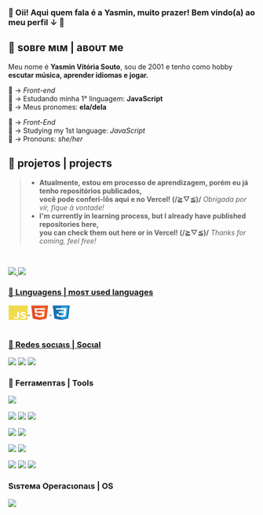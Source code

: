 ### 👋 Oii! Aqui quem fala é a Yasmin, muito prazer! Bem vindo(a) ao meu perfil ↓ 👋
## 💜 ѕoвre мιм | aвoυт мe

Meu nome é <strong>Yasmin Vitória Souto</strong>, sou de 2001 e tenho como hobby <strong>escutar música, aprender idiomas e jogar.</strong><br>

📌 → <i>Front-end<br></i>
📖 → Estudando minha 1° linguagem: <strong>JavaScript<br></strong>
💜 → Meus pronomes: <strong>ela/dela<br></strong>

📌 → <i>Front-End<br></i>
📖 → Studying my 1st language: <i>JavaScript<br></i>
💜 → Pronouns: <i>she/her</i>

## 📅 projeтoѕ | projecтѕ
> + <strong>Atualmente, estou em processo de aprendizagem, porém eu já tenho repositórios <strong>publicados</strong>,<br> 
você pode conferi-lôs aqui e no Vercel! (/≧▽≦)/</strong> <i> Obrigada por vir, fique à vontade! </i>
> + <strong>I'm currently in learning process, but I already have <strong>published</strong> repositories here,<br>
you can check them out here or in Vercel! (/≧▽≦)/</strong> <i> Thanks for coming, feel free! </i>

<br><div align="left">
  <a href="https://github.com/YasmiNin9">
  <img height="180em" src="https://github-readme-stats.vercel.app/api?username=yasmiNin9&show_icons=true&theme=radical&include_all_commits=true&count_private=true"/>
  <img height="180em" src="https://github-readme-stats.vercel.app/api/top-langs/?username=yasmiNin9&layout=compact&langs_count=7&theme=radical"/>
</div>

### 📁 Lιngυagenѕ | moѕт υѕed langυageѕ
<div style="display: inline_block">
  <img align="center" alt="Rafa-Js" height="30" width="40" src="https://raw.githubusercontent.com/devicons/devicon/master/icons/javascript/javascript-plain.svg">
  <img align="center" alt="Rafa-HTML" height="30" width="40" src="https://raw.githubusercontent.com/devicons/devicon/master/icons/html5/html5-original.svg">
  <img align="center" alt="Rafa-CSS" height="30" width="40" src="https://raw.githubusercontent.com/devicons/devicon/master/icons/css3/css3-original.svg">
</div>

<br>

<div>  
  <h3> 📱 Redeѕ ѕocιaιѕ | Socιal </h3>
  <a href="" target="_blank"> <img src="https://img.shields.io/badge/LinkedIn-0077B5?style=for-the-badge&logo=linkedin&logoColor=white" target="_blank"></a>
  <a href="" target="_blank"> <img src="https://img.shields.io/badge/-Instagram-%23E4405F?style=for-the-badge&logo=instagram&logoColor=white" target="_blank"></a>
  <a href = "mailto:yasminsouto5@gmail.com"><img src="https://img.shields.io/badge/-Gmail-%23333?style=for-the-badge&logo=gmail&logoColor=white" target="_blank"></a>
 
</div>
  
<div>  
  <h3> 🔧 Ferraмenтaѕ | Toolѕ </h3>
  
  <a href="#"> <img src="https://img.shields.io/badge/Vercel-000000?style=for-the-badge&logo=vercel&logoColor=white"></a>
  
  <a href="#"> <img src="https://img.shields.io/badge/Figma-F24E1E?style=for-the-badge&logo=figma&logoColor=white"></a>
  <a href="#"> <img src="https://img.shields.io/badge/Adobe%20XD-470137?style=for-the-badge&logo=Adobe%20XD&logoColor=#FF61F6"></a>
  <a href="#"> <img src="https://img.shields.io/badge/Canva-%2300C4CC.svg?&style=for-the-badge&logo=Canva&logoColor=white"></a>
  
  <a href="#"> <img src="https://img.shields.io/badge/Google_chrome-4285F4?style=for-the-badge&logo=Google-chrome&logoColor=white"></a>
  <a href="#"> <img src="https://img.shields.io/badge/Opera-FF1B2D?style=for-the-badge&logo=Opera&logoColor=white"></a>
  
  <a href="#"> <img src="https://img.shields.io/badge/Visual_Studio_Code-0078D4?style=for-the-badge&logo=visual%20studio%20code&logoColor=white"></a>
  <a href="#"> <img src="https://img.shields.io/badge/GIT-E44C30?style=for-the-badge&logo=git&logoColor=white"></a>
  
  <a href="#"> <img src="https://img.shields.io/badge/HTML5-E34F26?style=for-the-badge&logo=html5&logoColor=white"></a>
  <a href="#"> <img src="https://img.shields.io/badge/CSS3-1572B6?style=for-the-badge&logo=css3&logoColor=white"></a>
  <a href="#"> <img src="https://img.shields.io/badge/JavaScript-F7DF1E?style=for-the-badge&logo=javascript&logoColor=black"></a>
  
   
 
</div>
  
<div>
   <h3> Sιѕтeмa Operacιonaιѕ | OS </h3>
   <a href="#"> <img src="https://img.shields.io/badge/Windows-0078D6?style=for-the-badge&logo=windows&logoColor=white"></a>
  
 
</div>
    
